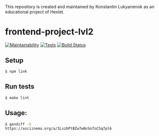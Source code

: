 ##
This repository is created and maintained by Konstantin Lukyanenok as an educational project of Hexlet.

##

# frontend-project-lvl2

[![Maintainability](https://api.codeclimate.com/v1/badges/c32352d72d36e174a2e2/maintainability)](https://codeclimate.com/github/loukianen/frontend-project-lvl2/maintainability)
[![Tests](https://api.codeclimate.com/v1/badges/c32352d72d36e174a2e2/test_coverage)](https://api.codeclimate.com/v1/badges/c32352d72d36e174a2e2/test_coverage)
[![Build Status](https://travis-ci.org/loukianen/frontend-project-lvl2.svg?branch=master)](https://travis-ci.org/loukianen/frontend-project-lvl2)

## Setup
```sh
$ npm link

```
## Run tests
```sh
$ make lint
```
## Usage:
```sh
$ gendiff -h
https://asciinema.org/a/3LszbPtBZw7wNcGoToCSq7pl6
```